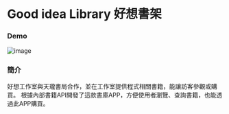 # Good idea Library 好想書架


### Demo

![image](https://github.com/chelsealin88/good_idea_Library/blob/master/ezgif.com-video-to-gif%20(2).gif?raw=true)


### 簡介

好想工作室與天瓏書局合作，並在工作室提供程式相關書籍，能讓訪客參觀或購買。
根據內部書籍API開發了這款書庫APP，方便使用者瀏覽、查詢書籍，也能透過此APP購買。

